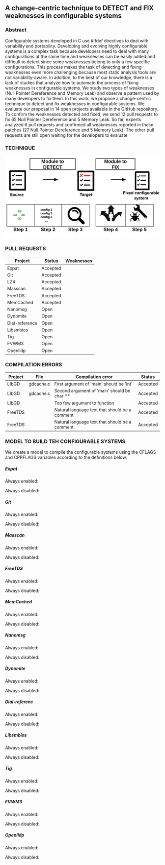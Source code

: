 ## A change-centric technique to DETECT and FIX weaknesses in configurable systems

### Abstract

Configurable systems developed in C use #ifdef directives to deal with variability and portability. Developing and evolving highly configurable systems is a complex task because developers need to deal with many configurations at the same time and weaknesses can be easily added and difficult to detect since some weaknesses belong to only a few specific configurations. This process makes the task of detecting and fixing weaknesses even more challenging because most static analysis tools are not variability-aware. In addition, to the best of our knowledge, there is a lack of studies that analyze how to automate the process of fixing weaknesses in configurable systems. We study two types of weaknesses (Null Pointer Dereference and Memory Leak) and observe a pattern used by many developers to fix them. In this work, we propose a change-centric technique to detect and fix weaknesses in configurable systems. We evaluate our proposal in 14 open projects available in the GitHub repository. To confirm the weaknesses detected and fixed, we send 12 pull requests to fix 65 Null Pointer Dereference and 5 Memory Leak. So far, experts analyzed 6 pull requests and confirmed all weaknesses reported in these patches (27 Null Pointer Dereference and 5 Memory Leak). The other pull requests are still open waiting for the developers to evaluate

### TECHNIQUE

![Drag Racing](technique.jpeg)

### PULL REQUESTS

| Project        | Status   | Weaknesses  |
|----------------|----------|------------ |
| Expat          | Accepted |             |
| Git            | Accepted |             |
| LZ4            | Accepted |             |
| Masscan        | Accepted |             |
| FreeTDS        | Accepted |             |
| MemCached      | Accepted |             |
| Nanomsg        | Open     |             |
| Dynomite       | Open     |             |
| Dial-reference | Open     |             |
| Libsmbios      | Open     |             |
| Tig            | Open     |             |
| FVWM3          | Open     |             |
| Openlldp       | Open     |             |

### COMPILATION ERRORS

| Project | File      | Compilation error                              | Status   |
|---------|-----------|------------------------------------------------|----------|
| LIbGD   | gdcache.c | First argument of 'main' should be 'int'       | Accepted |
| LIbGD   | gdcache.c | Second argument of 'main' should be char **    | Accepted |
| LIbGD   |           | Too few argument to function                   | Accepted |
| FreeTDS |           | Natural language text that should be a comment | Accepted |
| FreeTDS |           | Natural language text that should be a comment | Accepted |

### MODEL TO BUILD TEH CONFIGURABLE SYSTEMS

We create a model to compile the configurable systems using the CFLAGS and CPPFLAGS variables according to the definitions below:

##### Expat
Always enabled:

Always disabled:

##### Git
Always enabled:

Always disabled:

##### Masscan
Always enabled:

Always disabled:

##### FreeTDS
Always enabled:

Always disabled:

##### MemCached
Always enabled:

Always disabled:

##### Nanomsg
Always enabled:

Always disabled:

##### Dynomite
Always enabled:

Always disabled:

##### Dial-referenc
Always enabled:

Always disabled:

##### Libsmbios
Always enabled:

Always disabled:

##### Tig
Always enabled:

Always disabled:

##### FVWM3
Always enabled:

Always disabled:

##### Openlldp
Always enabled:

Always disabled:



